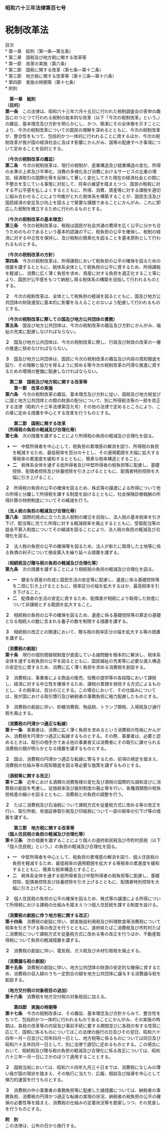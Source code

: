 ### 昭和六十三年法律第百七号  
# 税制改革法  
  
目次  
	* 第一章　総則（第一条―第五条）  
	* 第二章　国税及び地方税に関する改革等  
		* 第一節　改革の実施（第六条）  
		* 第二節　国税に関する改革（第七条―第十二条）  
		* 第三節　地方税に関する改革等（第十三条―第十六条）  
		* 第四節　実施の時期等（第十七条）  
	* 附則  
  
&emsp;**第一章　総則**  
**（目的）**  
**第一条**　この法律は、昭和六十三年六月十五日に行われた税制調査会の答申の趣旨にのつとつて行われる税制の抜本的な改革（以下「今次の税制改革」という。）の趣旨、基本理念及び方針を明らかにし、かつ、簡潔にその全体像を示すことにより、今次の税制改革についての国民の理解を深めるとともに、今次の税制改革が、整合性をもつて、包括的かつ一体的に行われることに資するほか、今次の税制改革が我が国の経済社会に及ぼす影響にかんがみ、国等の配慮すべき事項について定めることを目的とする。  
  
**（今次の税制改革の趣旨）**  
**第二条**　今次の税制改革は、現行の税制が、産業構造及び就業構造の変化、所得の水準の上昇及び平準化、消費の多様化及び消費におけるサービスの比重の増加、経済取引の国際化等を反映して著しく変化してきた現在の経済社会との間に不整合を生じている事態に対処して、将来の展望を踏まえつつ、国民の租税に対する不公平感を払しよくするとともに、所得、消費、資産等に対する課税を適切に組み合わせることにより均衡がとれた税体系を構築することが、国民生活及び国民経済の安定及び向上を図る上で緊要な課題であることにかんがみ、これに即応した税制を確立するために行われるものとする。  
  
**（今次の税制改革の基本理念）**  
**第三条**　今次の税制改革は、租税は国民が社会共通の費用を広く公平に分かち合うためのものであるという基本的認識の下に、税負担の公平を確保し、税制の経済に対する中立性を保持し、及び税制の簡素化を図ることを基本原則として行われるものとする。  
  
**（今次の税制改革の方針）**  
**第四条**　今次の税制改革は、所得課税において税負担の公平の確保を図るための措置を講ずるとともに、税体系全体として税負担の公平に資するため、所得課税を軽減し、消費に広く薄く負担を求め、資産に対する負担を適正化すること等により、国民が公平感をもつて納税し得る税体系の構築を目指して行われるものとする。  
  
**２**　今次の税制改革は、全体として税負担の軽減を図るとともに、国及び地方公共団体の財政運営に基本的に影響を与えることのないよう配慮して行われるものとする。  
  
**（今次の税制改革に際しての国及び地方公共団体の責務）**  
**第五条**　国及び地方公共団体は、今次の税制改革の趣旨及び方針にかんがみ、福祉の充実に配慮しなければならない。  
  
**２**　国及び地方公共団体は、今次の税制改革に際し、行政及び財政の改革の一層の推進に努めなければならない。  
  
**３**　国及び地方公共団体は、国民に今次の税制改革の趣旨及び内容の周知徹底を図り、その理解と協力を得るように努める等今次の税制改革の円滑な推進に資するための環境の整備に配慮しなければならない。  
  
&emsp;**第二章　国税及び地方税に関する改革等**  
&emsp;&emsp;**第一節　改革の実施**  
**第六条**　今次の税制改革の趣旨、基本理念及び方針に従い、国税及び地方税並びに国と地方公共団体との間の財源の配分について、別に所得税法等の一部を改正する法律（昭和六十三年法律第百九号）その他の法律で定めるところにより、この章に定める措置を中心とする改革を行うものとする。  
  
&emsp;&emsp;**第二節　国税に関する改革**  
**（所得税の負担の軽減及び合理化等）**  
**第七条**　次の措置を講ずることにより所得税の負担の軽減及び合理化を図る。  
* **一**　中堅所得者を中心として、税負担の累増感の解消を図り、所得税の負担を軽減するため、最低税率を百分の十とし、その適用範囲を大幅に拡大する等税率の累進度を緩和するとともに、簡素な税率構造とすること。  
* **二**　税体系全体を通ずる低所得者及び中堅所得者の税負担等に配慮し、基礎控除、配偶者控除及び扶養控除を引き上げるとともに、配偶者特別控除を大幅に引き上げること。  
  
**２**　所得税の負担の公平の確保を図るため、株式等の譲渡による所得について他の所得と分離して所得税を課する制度を設けるとともに、社会保険診療報酬の所得計算の特例制度についてその縮減を行う。  
  
**（法人税の負担の軽減及び合理化等）**  
**第八条**　国際的視点に立つた法人税制の確立を目指し、法人税の基本税率を引き下げ、配当等に充てた所得に対する軽減税率を廃止するとともに、受取配当等の益金不算入制度についてその縮減を図ることにより、法人税の負担の軽減及び合理化を図る。  
  
**２**　法人税の負担の公平の確保等を図るため、法人が新たに取得した土地等に係る負債の利子について損金算入を繰り延べる措置を講ずる。  
  
**（相続税及び贈与税の負担の軽減及び合理化等）**  
**第九条**　次の措置を講ずることにより相続税の負担の軽減及び合理化を図る。  
* **一**　健全な資産の形成と国民生活の安定等に配慮し、遺産に係る基礎控除等を二倍に引き上げるとともに、税率区分の幅を拡大するほか、最高税率を引き下げること。  
* **二**　配偶者の生活の安定に資するため、配偶者が相続により取得した財産について非課税とする範囲を拡大すること。  
  
**２**　相続税の負担の公平の確保を図るため、遺産に係る基礎控除等の算定の基礎となる相続人の数に含まれる養子の数を制限する措置を講ずる。  
  
**３**　相続税の改正との関連において、贈与税の税率区分の幅を拡大する等の措置を講ずる。  
  
**（消費税の創設）**  
**第十条**　現行の個別間接税制度が直面している諸問題を根本的に解決し、税体系全体を通ずる税負担の公平を図るとともに、国民福祉の充実等に必要な歳入構造の安定化に資するため、消費に広く薄く負担を求める消費税を創設する。  
  
**２**　消費税は、事業者による商品の販売、役務の提供等の各段階において課税し、経済に対する中立性を確保するため、課税の累積を排除する方式によるものとし、その税率は、百分の三とする。この場合において、その仕組みについては、我が国における取引慣行及び納税者の事務負担に極力配慮したものとする。  
  
**３**　消費税の創設に伴い、砂糖消費税、物品税、トランプ類税、入場税及び通行税を廃止する。  
  
**（消費税の円滑かつ適正な転嫁）**  
**第十一条**　事業者は、消費に広く薄く負担を求めるという消費税の性格にかんがみ、消費税を円滑かつ適正に転嫁するものとする。その際、事業者は、必要と認めるときは、取引の相手方である他の事業者又は消費者にその取引に課せられる消費税の額が明らかとなる措置を講ずるものとする。  
  
**２**　国は、消費税の円滑かつ適正な転嫁に寄与するため、前項の規定を踏まえ、消費税の仕組み等の周知徹底を図る等必要な施策を講ずるものとする。  
  
**（酒税等に関する改正）**  
**第十二条**　近年における酒類の消費態様の変化及び酒税の国際的な調和並びに消費税の創設を考慮し、従価税率及び級別制度の廃止等を行い、各種酒類間の税負担格差の縮小を図るとともに、消費税との負担の調整を行う。  
  
**２**　たばこ消費税及び石油税について課税方式を従量税方式に改める等の改正を行い、取引所税、有価証券取引税及び印紙税について一部の税率の引下げ等の措置を講ずる。  
  
&emsp;&emsp;**第三節　地方税に関する改革等**  
**（個人住民税の負担の軽減及び合理化等）**  
**第十三条**　次の措置を講ずることにより個人の道府県民税及び市町村民税（以下「個人住民税」という。）の負担の軽減及び合理化を図る。  
* **一**　中堅所得者を中心として、税負担の累増感の解消を図り、個人住民税の負担を軽減するため、最低税率の適用範囲を拡大する等税率の累進度を緩和するとともに、簡素な税率構造とすること。  
* **二**　税体系全体を通ずる低所得者及び中堅所得者の税負担等に配慮し、基礎控除、配偶者控除及び扶養控除を引き上げるとともに、配偶者特別控除を大幅に引き上げること。  
  
**２**　個人住民税の負担の公平の確保を図るため、株式等の譲渡による所得について所得税における課税の仕組みを踏まえつつ個人住民税を課する制度を設ける。  
  
**（消費税の創設に伴う地方税に関する改正）**  
**第十四条**　消費税の創設に伴い、娯楽施設利用税及び料理飲食等消費税について税率を引き下げる等の改正を行うとともに、道府県たばこ消費税及び市町村たばこ消費税について課税方式を従量税方式に改める等の改正を行うほか、不動産取得税について負担の軽減措置を講ずる。  
  
**２**　消費税の創設に伴い、電気税、ガス税及び木材引取税を廃止する。  
  
**（消費譲与税の創設）**  
**第十五条**　消費税の創設に伴い、地方公共団体の財源の安定的な確保に資するため、消費税の収入額のうち一定割合の額を地方公共団体に譲与する消費譲与税を創設する。  
  
**（地方交付税の対象税目の追加）**  
**第十六条**　消費税を地方交付税の対象税目に加える。  
  
&emsp;&emsp;**第四節　実施の時期等**  
**第十七条**　今次の税制改革は、その趣旨、基本理念及び方針からみて、整合性をもつて、包括的かつ一体的に行われるものであることにかんがみ、その実施の時期は、各税の改革等の内容及び事前手続に要する期間並びに各税の有する性質に応じて、国税に係るものについてはこの法律の施行の日及びその翌日、昭和六十四年一月一日並びに同年四月一日とし、地方税等に係るものについては同日及び昭和六十五年四月一日として、別に法律で適切に定めるものとする。この場合において、相続税及び贈与税の負担の軽減及び合理化に係る改正については、昭和六十三年一月一日にさかのぼつて適用することとする。  
  
**２**　国税当局においては、昭和六十四年九月三十日までは、消費税になじみの薄い我が国の現状を踏まえ、その執行に当たり、広報、相談及び指導を中心として弾力的運営を行うものとする。  
  
**３**　消費税の中小事業者の事務負担等に配慮した諸措置については、納税者の事務負担、消費税の円滑かつ適正な転嫁の実現の状況、納税者の税負担の公平の確保の必要性等を踏まえ、消費税の仕組みの定着状況等を勘案しつつ、その見直しを行うものとする。  
  
**附　則**  
この法律は、公布の日から施行する。  
  
